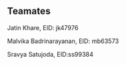 ## Teamates

Jatin Khare, EID: jk47976

Malvika Badrinarayanan, EID: mb63573

Sravya Satujoda, EID:ss99384
